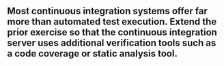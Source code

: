 ## Most continuous integration systems offer far more than automated test execution. Extend the prior exercise so that the continuous integration server uses additional verification tools such as a code coverage or static analysis tool.
